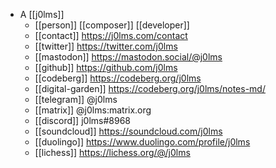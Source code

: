 - A [[j0lms]]
  - [[person]] [[composer]] [[developer]]
  - [[contact]] https://j0lms.com/contact
  - [[twitter]] https://twitter.com/j0lms
  - [[mastodon]] https://mastodon.social/@j0lms
  - [[github]] https://github.com/j0lms
  - [[codeberg]] https://codeberg.org/j0lms
  - [[digital-garden]] https://codeberg.org/j0lms/notes-md/
  - [[telegram]] @j0lms
  - [[matrix]] @j0lms:matrix.org
  - [[discord]] j0lms#8968
  - [[soundcloud]] https://soundcloud.com/j0lms
  - [[duolingo]] https://www.duolingo.com/profile/j0lms
  - [[lichess]] https://lichess.org/@/j0lms